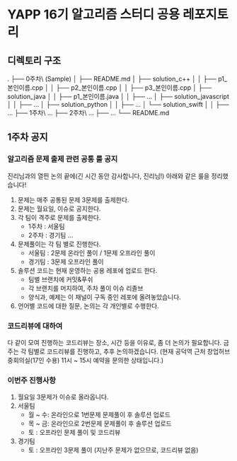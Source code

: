 # YAPP 16기 알고리즘 스터디 공용 레포지토리

## 디렉토리 구조
.
├── 0주차\ (Sample)
│   ├── README.md
│   ├── solution_c++
│   │   ├── p1_본인이름.cpp
│   │   ├── p2_본인이름.cpp
│   │   ├── p3_본인이름.cpp
│   ├── solution_java
│   │   ├── p1_본인이름.java
│   │   ├── ...
│   ├── solution_javascript
│   │   ├── ...
│   ├── solution_python
│   │   ├── ...
│   └── solution_swift
│   │   ├── ...
├── 1주차\ ...
├── 2주차\ ...
├── ...
└── README.md

## 1주차 공지

### 알고리즘 문제 출제 관련 공통 룰 공지

진리님과의 열띈 논의 끝에(긴 시간 동안 감사합니다, 진리님!) 아래와 같은 룰을 정리했습니다!

1. 문제는 매주 공통된 문제 3문제를 출제한다.
2. 문제는 월요일, 이슈로 공지한다.
3. 각 팀이 격주로 문제를 출제한다.
    - 1주차 : 서울팀
    - 2주차 : 경기팀 ...
4. 문제풀이는 각 팀 별로 진행한다.
    - 서울팀 : 2문제 온라인 풀이 / 1문제 오프라인 풀이
    - 경기팀 : 3문제 오프라인 풀이
5. 솔루션 코드는 현재 운영하는 공용 레포에 업로드 한다.
    - 팀별 브랜치에 커밋&푸쉬
    - 각 브랜치를 머지하여, 주차 풀이 이슈 리졸브
    - 양식과, 예제는 이 채널이 구독 중인 레포에 올려놓았습니다.
6. 언어별 코드에 대한 질문, 논의는 각 개인별로 수행한다.

### 코드리뷰에 대하여

다 같이 모여 진행하는 코드리뷰는 장소, 시간 등을 이유로, 좀 더 논의가 필요합니다. 금주는 각 팀별로 코드리뷰를 진행하고, 추후 논의하겠습니다.
(현재 공덕역 근처 창업허브 중회의실(17인 수용) 11시 ~ 15시 예약을 문의한 상태입니다.)

### 이번주 진행사항

1. 월요일 3문제가 이슈로 올라옵니다.
2. 서울팀
    - 월 ~ 수: 온라인으로 1번문제 문제풀이 후 솔루션 업로드
    - 목 ~ 금: 온라인으로 2번문제 문제풀이 후 솔루션 업로드
    - 토 : 오프라인 문제 풀이 및 코드리뷰
3. 경기팀
    - 토 : 오프라인 3문제 풀이 (지난주 문제가 없으므로, 코드리뷰 없음)
